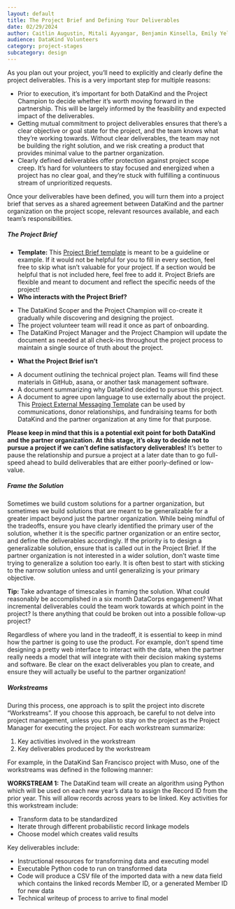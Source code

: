 ```yaml
---
layout: default
title: The Project Brief and Defining Your Deliverables
date: 02/29/2024
author: Caitlin Augustin, Mitali Ayyangar, Benjamin Kinsella, Emily Yelverton, Rachel Wells, Caroline Charrow, Nathan Banion, Seward Lee
audience: DataKind Volunteers
category: project-stages
subcategory: design
---
```


As you plan out your project, you’ll need to explicitly and clearly define the project deliverables. This is a very important step for multiple reasons:


* Prior to execution, it’s important for both DataKind and the Project Champion to decide whether it’s worth moving forward in the partnership. This will be largely informed by the feasibility and expected impact of the deliverables.
* Getting mutual commitment to project deliverables ensures that there’s a clear objective or goal state for the project, and the team knows what they’re working towards. Without clear deliverables, the team may not be building the right solution, and we risk creating a product that provides minimal value to the partner organization.
* Clearly defined deliverables offer protection against project scope creep. It’s hard for volunteers to stay focused and energized when a project has no clear goal, and they’re stuck with fulfilling a continuous stream of unprioritized requests.


Once your deliverables have been defined, you will turn them into a project brief that serves as a shared agreement between DataKind and the partner organization on the project scope, relevant resources available, and each team’s responsibilities. 


##### The Project Brief


* **Template:** This [Project Brief template](https://docs.google.com/document/d/1g4v5_TH8frH6utNoMa0-DY3J4H_ohMKvfszoEPYXaFk/edit?usp=sharing) is meant to be a guideline or example. If it would not be helpful for you to fill in every section, feel free to skip what isn’t valuable for your project. If a section would be helpful that is not included here, feel free to add it. Project Briefs are flexible and meant to document and reflect the specific needs of the project!
* **Who interacts with the Project Brief?**
+ The DataKind Scoper and the Project Champion will co\-create it gradually while discovering and designing the project.
+ The project volunteer team will read it once as part of onboarding.
+ The DataKind Project Manager and the Project Champion will update the document as needed at all check\-ins throughout the project process to maintain a single source of truth about the project.

* **What the Project Brief isn’t**
+ A document outlining the technical project plan. Teams will find these materials in GitHub, asana, or another task management software.
+ A document summarizing why DataKind decided to pursue this project.
+ A document to agree upon language to use externally about the project. This [Project External Messaging Template](https://docs.google.com/document/d/1zM4sdPBG_Hulwm34FOzUQllhSib2OlEOtoieUU5naC4/edit#) can be used by communications, donor relationships, and fundraising teams for both DataKind and the partner organization at any time for that purpose.


**Please keep in mind that this is a potential exit point for both DataKind and the partner organization. At this stage, it’s okay to decide not to pursue a project if we can’t define satisfactory deliverables!** It’s better to pause the relationship and pursue a project at a later date than to go full\-speed ahead to build deliverables that are either poorly\-defined or low\-value. 


##### Frame the Solution


Sometimes we build custom solutions for a partner organization, but sometimes we build solutions that are meant to be generalizable for a greater impact beyond just the partner organization. While being mindful of the tradeoffs, ensure you have clearly identified the primary user of the solution, whether it is the specific partner organization or an entire sector, and define the deliverables accordingly. If the priority is to design a generalizable solution, ensure that is called out in the Project Brief. If the partner organization is not interested in a wider solution, don’t waste time trying to generalize a solution too early. It is often best to start with sticking to the narrow solution unless and until generalizing is your primary objective.


**Tip:** Take advantage of timescales in framing the solution. What could reasonably be accomplished in a six month DataCorps engagement? What incremental deliverables could the team work towards at which point in the project? Is there anything that could be broken out into a possible follow\-up project? 


Regardless of where you land in the tradeoff, it is essential to keep in mind how the partner is going to use the product. For example, don’t spend time designing a pretty web interface to interact with the data, when the partner really needs a model that will integrate with their decision making systems and software. Be clear on the exact deliverables you plan to create, and ensure they will actually be useful to the partner organization!


##### Workstreams


During this process, one approach is to split the project into discrete “Workstreams”. If you choose this approach, be careful to not delve into project management, unless you plan to stay on the project as the Project Manager for executing the project. For each workstream summarize:


1. Key activities involved in the workstream
2. Key deliverables produced by the workstream


For example, in the DataKind San Francisco project with Muso, one of the workstreams was defined in the following manner:



**WORKSTREAM 1:** The DataKind team will create an algorithm using Python which will be used on each new year’s data to assign the Record ID from the prior year. This will allow records across years to be linked.
Key activities for this workstream include:


* Transform data to be standardized
* Iterate through different probabilistic record linkage models
* Choose model which creates valid results


Key deliverables include:


* Instructional resources for transforming data and executing model
* Executable Python code to run on transformed data
* Code will produce a CSV file of the imported data with a new data field which contains the linked records Member ID, or a generated Member ID for new data
* Technical writeup of process to arrive to final model